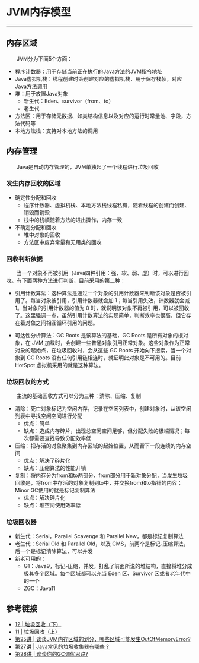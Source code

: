 # JVM内存模型
***
## 内存区域
&ensp;&ensp;&ensp;&ensp;JVM分为下面5个方面：

- 程序计数器：用于存储当前正在执行的Java方法的JVM指令地址
- Java虚拟机栈：线程创建时会创建对应的虚拟机栈，用于保存栈帧，对应Java方法调用
- 堆：用于放置Java对象
    - 新生代：Eden、survivor（from、to）
    - 老生代
- 方法区：用于存储元数据、如类结构信息以及对应的运行时常量池、字段，方法代码等
- 本地方法栈：支持对本地方法的调用

## 内存管理
&ensp;&ensp;&ensp;&ensp;Java是自动内存管理的，JVM单独起了一个线程进行垃圾回收

### 发生内存回收的区域

- 确定性分配和回收
    - 程序计数器、虚拟机栈、本地方法栈线程私有，随着线程的创建而创建、销毁而销毁
    - 栈中的栈幁随着方法的进出操作，内存一致
- 不确定分配和回收
    - 堆中对象的回收
    - 方法区中废弃常量和无用类的回收

### 回收判断依据
&ensp;&ensp;&ensp;&ensp;当一个对象不再被引用（Java四种引用：强、软、弱、虚）时，可以进行回收。有下面两种方法进行判断，目前采用的第二种：

- 引用计数算法：这种算法是通过一个对象的引用计数器来判断该对象是否被引用了。每当对象被引用，引用计数器就会加 1；每当引用失效，计数器就会减 1。当对象的引用计数器的值为 0 时，就说明该对象不再被引用，可以被回收了。这里强调一点，虽然引用计数算法的实现简单，判断效率也很高，但它存在着对象之间相互循环引用的问题。

- 可达性分析算法：GC Roots 是该算法的基础，GC Roots 是所有对象的根对象，在 JVM 加载时，会创建一些普通对象引用正常对象。这些对象作为正常对象的起始点，在垃圾回收时，会从这些 GC Roots 开始向下搜索，当一个对象到 GC Roots 没有任何引用链相连时，就证明此对象是不可用的。目前 HotSpot 虚拟机采用的就是这种算法。

### 垃圾回收的方式
&ensp;&ensp;&ensp;&ensp;主流的基础回收方式可以分为三种：清除、压缩、复制

- 清除：死亡对象标记为空闲内存，记录在空闲列表中，创建对象时，从该空闲列表中寻找空闲空间进行分配
  - 优点：简单
  - 缺点：造成内存碎片，出现总空闲空间足够，但分配失败的极端情况；每次都需要查找导致分配效率低
- 压缩：把存活的对象聚集到内存区域的起始位置，从而留下一段连续的内存空间
  - 优点：解决了碎片化
  - 缺点：压缩算法的性能开销
- 复制：将内存分为from和to两部分，from部分用于新对象分配，当发生垃圾回收是，将from中存活的对象复制到to中，并交换from和to指针的内容；Minor GC使用的就是标记复制算法
  - 优点：解决碎片化
  - 缺点：堆空间使用效率低

### 垃圾回收器

- 新生代：Serial，Parallel Scavenge 和 Parallel New，都是标记复制算法
- 老生代：Serial Old 和 Parallel Old，以及 CMS，前两个是标记-压缩算法，后一个是标记清除算法，可以并发
- 新老可用的：
  - G1：Java9，标记-压缩，并发，打乱了前面所说的堆结构，直接将堆分成极其多个区域。每个区域都可以充当 Eden 区、Survivor 区或者老年代中的一个
  - ZGC：Java11

## 参考链接

- [12 | 垃圾回收（下）](https://time.geekbang.org/column/article/13137)
- [11 | 垃圾回收（上）](https://time.geekbang.org/column/article/13091)
- [第25讲 | 谈谈JVM内存区域的划分，哪些区域可能发生OutOfMemoryError?](https://time.geekbang.org/column/article/10192)
- [第27讲 | Java常见的垃圾收集器有哪些？](https://time.geekbang.org/column/article/10513)
- [第28讲 | 谈谈你的GC调优思路?](https://time.geekbang.org/column/article/10651)